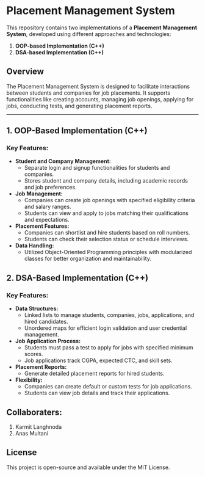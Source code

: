 
# Placement Management System

This repository contains two implementations of a **Placement Management System**, developed using different approaches and technologies:

1. **OOP-based Implementation (C++)**  
2. **DSA-based Implementation (C++)**

## Overview

The Placement Management System is designed to facilitate interactions between students and companies for job placements. It supports functionalities like creating accounts, managing job openings, applying for jobs, conducting tests, and generating placement reports.

---

## 1. OOP-Based Implementation (C++)

### Key Features:
- **Student and Company Management:**
  - Separate login and signup functionalities for students and companies.
  - Stores student and company details, including academic records and job preferences.
- **Job Management:**
  - Companies can create job openings with specified eligibility criteria and salary ranges.
  - Students can view and apply to jobs matching their qualifications and expectations.
- **Placement Features:**
  - Companies can shortlist and hire students based on roll numbers.
  - Students can check their selection status or schedule interviews.
- **Data Handling:**
  - Utilized Object-Oriented Programming principles with modularized classes for better organization and maintainability.

## 2. DSA-Based Implementation (C++)

### Key Features:
- **Data Structures:**
  - Linked lists to manage students, companies, jobs, applications, and hired candidates.
  - Unordered maps for efficient login validation and user credential management.
- **Job Application Process:**
  - Students must pass a test to apply for jobs with specified minimum scores.
  - Job applications track CGPA, expected CTC, and skill sets.
- **Placement Reports:**
  - Generate detailed placement reports for hired students.
- **Flexibility:**
  - Companies can create default or custom tests for job applications.
  - Students can view job details and track their applications.
  

## Collaboraters:
1. Karmit Langhnoda
2. Anas Multani

## License

This project is open-source and available under the MIT License.


